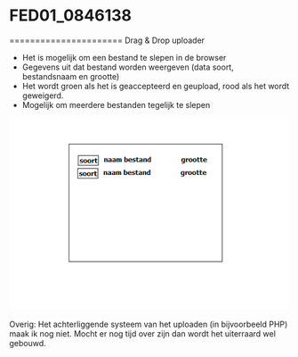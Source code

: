 # FED01_0846138
======================
Drag & Drop uploader

- Het is mogelijk om een bestand te slepen in de browser
- Gegevens uit dat bestand worden weergeven (data soort, bestandsnaam en grootte)
- Het wordt groen als het is geaccepteerd en geupload, rood als het wordt geweigerd.
- Mogelijk om meerdere bestanden tegelijk te slepen

![Overzicht opagina](https://github.com/SEALdvd/FED01_0846138/blob/master/resources/voorbeeld_1.png "Overzicht pagina")

Overig:
Het achterliggende systeem van het uploaden (in bijvoorbeeld PHP) maak ik nog niet. Mocht er nog tijd over zijn dan wordt het uiterraard wel gebouwd. 
